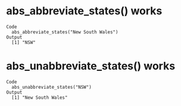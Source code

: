 # abs_abbreviate_states() works

    Code
      abs_abbreviate_states("New South Wales")
    Output
      [1] "NSW"

# abs_unabbreviate_states() works

    Code
      abs_unabbreviate_states("NSW")
    Output
      [1] "New South Wales"

